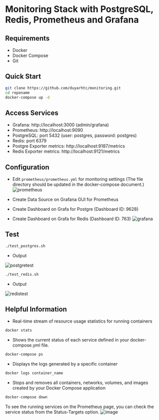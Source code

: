 # Monitoring Stack with PostgreSQL, Redis, Prometheus and Grafana

## Requirements
- Docker
- Docker Compose
- Git

## Quick Start
```bash
git clone https://github.com/duyarhtc/monitoring.git
cd reponame
docker-compose up -d
```

## Access Services
- Grafana: http://localhost:3000 (admin/grafana)
- Prometheus: http://localhost:9090
- PostgreSQL: port 5432 (user: postgres, password: postgres)
- Redis: port 6379
- Postgre Exporter metrics: http://localhost:9187/metrics
- Redis Exporter metrics: http://localhost:9121/metrics
  
## Configuration
- Edit `prometheus/prometheus.yml` for monitoring settings (The file directory should be updated in the docker-compose document.)
![prometheus](https://github.com/user-attachments/assets/7d36ce40-3ed9-4e71-b757-1e29bae39cef)


- Create Data Source on Grafana GUI for Prometheus
- Create Dashboard on Grafa for Postgre (Dashboard ID: 9628)
- Create Dashboard on Grafa for Redis (Dashboard ID: 763)
![grafana](https://github.com/user-attachments/assets/3189b315-207a-4f60-b3e7-0591e2577ba7)


## Test
```bash
./test_postgres.sh
```
- Output
  
![postgretest](https://github.com/user-attachments/assets/85a77078-7b73-4b1c-a417-7be1a2a8222c)

```bash
./test_redis.sh
```
- Output

![redistest](https://github.com/user-attachments/assets/8583e8c0-974e-49d1-a5a2-494269d46671)
  
## Helpful Information
- Real-time stream of resource usage statistics for running containers
```bash
docker stats
```
- Shows the current status of each service defined in your docker-compose.yml file.
```bash
docker-compose ps
```
- Displays the logs generated by a specific container
```bash
docker logs container_name
```
- Stops and removes all containers, networks, volumes, and images created by your Docker Compose application
```bash
docker-compose down
```

To see the running services on the Prometheus page, you can check the service status from the Status-Targets option.
![image](https://github.com/user-attachments/assets/8cdbdfd7-7737-40e1-a49d-3c0923ce85c9)


